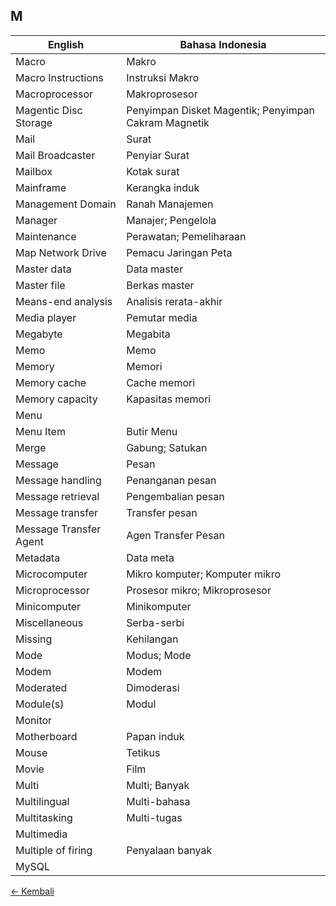 ## M

| English | Bahasa Indonesia |
|-|-|
| Macro | Makro |
| Macro Instructions | Instruksi Makro |
| Macroprocessor | Makroprosesor |
| Magentic Disc Storage | Penyimpan Disket Magentik; Penyimpan Cakram Magnetik |
| Mail | Surat |
| Mail Broadcaster | Penyiar Surat |
| Mailbox | Kotak surat |
| Mainframe | Kerangka induk |
| Management Domain | Ranah Manajemen |
| Manager | Manajer; Pengelola |
| Maintenance | Perawatan; Pemeliharaan |
| Map Network Drive | Pemacu Jaringan Peta |
| Master data | Data master |
| Master file | Berkas master |
| Means-end analysis | Analisis rerata-akhir |
| Media player | Pemutar media |
| Megabyte | Megabita |
| Memo | Memo |
| Memory | Memori |
| Memory cache | Cache memori |
| Memory capacity | Kapasitas memori |
| Menu | |
| Menu Item | Butir Menu |
| Merge | Gabung; Satukan |
| Message | Pesan |
| Message handling | Penanganan pesan |
| Message retrieval | Pengembalian pesan |
| Message transfer 	| Transfer pesan |
| Message Transfer Agent | Agen Transfer Pesan |
| Metadata | Data meta |
| Microcomputer | Mikro komputer; Komputer mikro |
| Microprocessor | Prosesor mikro; Mikroprosesor |
| Minicomputer | Minikomputer |
| Miscellaneous | Serba-serbi |
| Missing | Kehilangan |
| Mode | Modus; Mode |
| Modem | Modem |
| Moderated | Dimoderasi |
| Module(s) | Modul |
| Monitor | |
| Motherboard | Papan induk |
| Mouse | Tetikus |
| Movie | Film |
| Multi | Multi; Banyak |
| Multilingual | Multi-bahasa |
| Multitasking | Multi-tugas |
| Multimedia | |
| Multiple of firing | Penyalaan banyak |
| MySQL | |

[&larr; Kembali](../)
